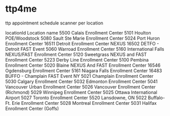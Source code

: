# ttp4me
ttp appointment schedule scanner per location

locationId 	Location name
5500 	Calais Enrollment Center
5101 	Houlton POE/Woodstock
5080 	Sault Ste Marie Enrollment Center
5024 	Port Huron Enrollment Center
16511 	Detroit Enrollment Center NEXUS
16502 	DETFO - Detroit FAST Event
5060 	Warroad Enrollment Center
5160 	International Falls NEXUS/FAST Enrollment Center
5120 	Sweetgrass NEXUS and FAST Enrollment Center
5223 	Derby Line Enrollment Center
5100 	Pembina Enrollment Center
5020 	Blaine NEXUS And FAST Enrollment Center
16546 	Ogdensburg Enrollment Center
5161 	Niagara Falls Enrollment Center
16483 	BUFFO - Champlain FAST Event NY
5021 	Champlain Enrollment Center
5030 	Calgary Enrollment Center
5032 	Edmonton Enrollment Center
5041 	Vancouver Urban Enrollment Center
5026 	Vancouver Enrollment Center (Richmond)
5029 	Winnipeg Enrollment Center
5025 	Ottawa International Airport
5027 	Toronto Enrollment Center
5520 	Lansdowne, ON
5022 	Buffalo-Ft. Erie Enrollment Center
5028 	Montreal Enrollment Center
5031 	Halifax Enrollment Center (Goffs) 
